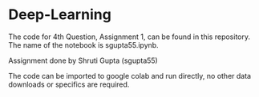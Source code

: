 # Deep-Learning


The code for 4th Question, Assignment 1, can be found in this repository. The name of the notebook is sgupta55.ipynb.

Assignment done by Shruti Gupta (sgupta55)

The code can be imported to google colab and run directly, no other data downloads or specifics are required.
